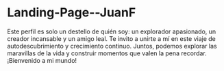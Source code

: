 # Landing-Page--JuanF
Este perfil es solo un destello de quién soy: un explorador apasionado, un creador incansable y un amigo leal. Te invito a unirte a mí en este viaje de autodescubrimiento y crecimiento continuo. Juntos, podemos explorar las maravillas de la vida y construir momentos que valen la pena recordar. ¡Bienvenido a mi mundo!
